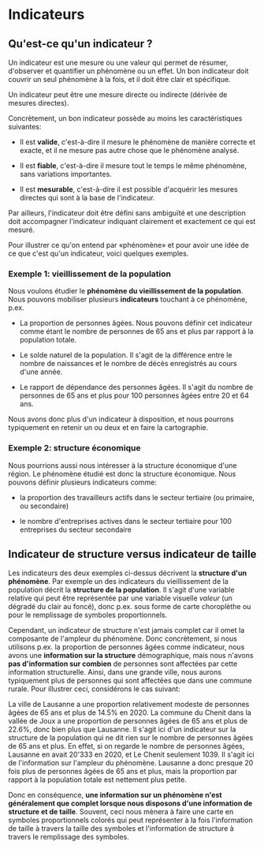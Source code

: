 # Indicateurs

## Qu'est-ce qu'un indicateur ?

Un indicateur est une mesure ou une valeur qui permet de résumer, d'observer et quantifier un phénomène ou un effet. Un bon indicateur doit couvrir un seul phénomène à la fois, et il doit être clair et spécifique.

Un indicateur peut être une mesure directe ou indirecte (dérivée de mesures directes).

Concrètement, un bon indicateur possède au moins les caractéristiques suivantes:

- Il est **valide**, c'est-à-dire il mesure le phénomène de manière correcte et exacte, et il ne mesure pas autre chose que le phénomène analysé.

- Il est **fiable**, c'est-à-dire il mesure tout le temps le même phénomène, sans variations importantes.

- Il est **mesurable**, c'est-à-dire il est possible d'acquérir les mesures directes qui sont à la base de l'indicateur.

Par ailleurs, l'indicateur doit être défini sans ambiguïté et une description doit accompagner l'indicateur indiquant clairement et exactement ce qui est mesuré.

Pour illustrer ce qu'on entend par «phénomène» et pour avoir une idée de ce que c'est qu'un indicateur, voici quelques exemples.


### Exemple 1: vieillissement de la population

Nous voulons étudier le **phénomène du vieillissement de la population**. Nous pouvons mobiliser plusieurs **indicateurs** touchant à ce phénomène, p.ex.

- La proportion de personnes âgées. Nous pouvons définir cet indicateur comme étant le nombre de personnes de 65 ans et plus par rapport à la population totale.

- Le solde naturel de la population. Il s'agit de la différence entre le nombre de naissances et le nombre de décès enregistrés au cours d'une année.

- Le rapport de dépendance des personnes âgées. Il s'agit du nombre de personnes de 65 ans et plus pour 100 personnes âgées entre 20 et 64 ans.

Nous avons donc plus d'un indicateur à disposition, et nous pourrons typiquement en retenir un ou deux et en faire la cartographie.


### Exemple 2: structure économique

Nous pourrions aussi nous intéresser à la structure économique d'une région. Le phénomène étudié est donc la structure économique. Nous pouvons définir plusieurs indicateurs comme:

- la proportion des travailleurs actifs dans le secteur tertiaire (ou primaire, ou secondaire)

- le nombre d'entreprises actives dans le secteur tertiaire pour 100 entreprises du secteur secondaire


## Indicateur de structure versus indicateur de taille

Les indicateurs des deux exemples ci-dessus décrivent la **structure d'un phénomène**. Par exemple un des indicateurs du vieillissement de la population décrit la **structure de la population**. Il s'agit d'une variable relative qui peut être représentée par une variable visuelle *valeur* (un dégradé du clair au foncé), donc p.ex. sous forme de carte choroplèthe ou pour le remplissage de symboles proportionnels.

Cependant, un indicateur de structure n'est jamais complet car il omet la composante de l'ampleur du phénomène. Donc concrètement, si nous utilisons p.ex. la proportion de personnes âgées comme indicateur, nous avons une **information sur la structure** démographique, mais nous n'avons **pas d'information sur combien** de personnes sont affectées par cette information structurelle. Ainsi, dans une grande ville, nous aurons typiquement plus de personnes qui sont affectées que dans une commune rurale. Pour illustrer ceci, considérons le cas suivant:

La ville de Lausanne a une proportion relativement modeste de personnes âgées de 65 ans et plus de 14.5% en 2020. La commune du Chenit dans la vallée de Joux a une proportion de personnes âgées de 65 ans et plus de 22.6%, donc bien plus que Lausanne. Il s'agit ici d'un indicateur sur la structure de la population qui ne dit rien sur le nombre de personnes âgées de 65 ans et plus. En effet, si on regarde le nombre de personnes âgées, Lausanne en avait 20'333 en 2020, et Le Chenit seulement 1039. Il s'agit ici de l'information sur l'ampleur du phénomène. Lausanne a donc presque 20 fois plus de personnes âgées de 65 ans et plus, mais la proportion par rapport à la population totale est nettement plus petite.

Donc en conséquence, **une information sur un phénomène n'est généralement que complet lorsque nous disposons d'une information de structure et de taille**. Souvent, ceci nous mènera à faire une carte en symboles proportionnels colorés qui peut représenter à la fois l'information de taille à travers la taille des symboles et l'information de structure à travers le remplissage des symboles.
